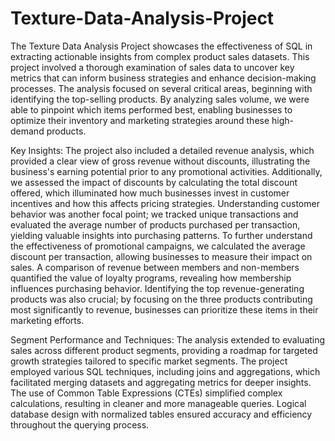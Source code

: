 # Texture-Data-Analysis-Project
The Texture Data Analysis Project showcases the effectiveness of SQL in extracting actionable insights from complex product sales datasets. This project involved a thorough examination of sales data to uncover key metrics that can inform business strategies and enhance decision-making processes. The analysis focused on several critical areas, beginning with identifying the top-selling products. By analyzing sales volume, we were able to pinpoint which items performed best, enabling businesses to optimize their inventory and marketing strategies around these high-demand products.

Key Insights:
The project also included a detailed revenue analysis, which provided a clear view of gross revenue without discounts, illustrating the business's earning potential prior to any promotional activities. Additionally, we assessed the impact of discounts by calculating the total discount offered, which illuminated how much businesses invest in customer incentives and how this affects pricing strategies. Understanding customer behavior was another focal point; we tracked unique transactions and evaluated the average number of products purchased per transaction, yielding valuable insights into purchasing patterns.
To further understand the effectiveness of promotional campaigns, we calculated the average discount per transaction, allowing businesses to measure their impact on sales. A comparison of revenue between members and non-members quantified the value of loyalty programs, revealing how membership influences purchasing behavior. Identifying the top revenue-generating products was also crucial; by focusing on the three products contributing most significantly to revenue, businesses can prioritize these items in their marketing efforts.

Segment Performance and Techniques:
The analysis extended to evaluating sales across different product segments, providing a roadmap for targeted growth strategies tailored to specific market segments. The project employed various SQL techniques, including joins and aggregations, which facilitated merging datasets and aggregating metrics for deeper insights. The use of Common Table Expressions (CTEs) simplified complex calculations, resulting in cleaner and more manageable queries. Logical database design with normalized tables ensured accuracy and efficiency throughout the querying process.

